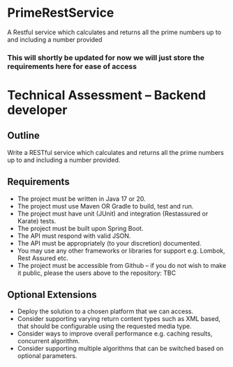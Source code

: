 # PrimeRestService
A Restful service which calculates and returns all the prime numbers up to and including a number provided

### This will shortly be updated for now we will just store the requirements here for ease of access


# Technical Assessment – Backend developer

## Outline
Write a RESTful service which calculates and returns all the prime numbers up to and including a number provided.

## Requirements
- The project must be written in Java 17 or 20.
- The project must use Maven OR Gradle to build, test and run.
- The project must have unit (JUnit) and integration (Restassured or Karate) tests.
- The project must be built upon Spring Boot.
- The API must respond with valid JSON.
- The API must be appropriately (to your discretion) documented.
- You may use any other frameworks or libraries for support e.g. Lombok, Rest Assured etc.
- The project must be accessible from Github – if you do not wish to make it public, please the users above to the repository:  TBC


## Optional Extensions
- Deploy the solution to a chosen platform that we can access.
- Consider supporting varying return content types such as XML based, that should be configurable using the requested media type.
- Consider ways to improve overall performance e.g. caching results, concurrent algorithm.
- Consider supporting multiple algorithms that can be switched based on optional parameters.


